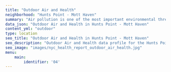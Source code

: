 ```yaml
---
title: "Outdoor Air and Health"
neighborhood: "Hunts Point - Mott Haven"
summary: "Air pollution is one of the most important environmental threats to urban populations and while all people are exposed, pollutant emissions, levels of exposure, and population vulnerability vary across neighborhoods. Exposures to common air pollutants have been linked to respiratory and cardiovascular diseases, cancers, and premature deaths."
data_json: "Outdoor Air and Health in Hunts Point - Mott Haven"
content_yml: "outdoor"
type: location
seo_title: "Outdoor Air and Health in Hunts Point - Mott Haven"
seo_description: "Outdoor Air and Health data profile for the Hunts Point - Mott Haven neighborhood of NYC."
seo_image: "images/nyc_health_report_outdoor_air_health.jpg"
menu:
    main:
        identifier: '04'
---
```


